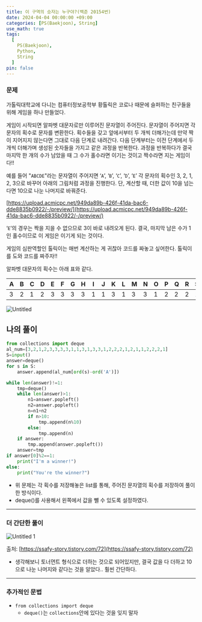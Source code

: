 ```yaml
---
title: 이 구역의 승자는 누구야?(백준 20154번)
date: 2024-04-04 00:00:00 +09:00
categories: [PS(Baekjoon), String]
use_math: true
tags:
  [
    PS(Baekjoon),
    Python,
    String
  ]
pin: false
---
```


### 문제

가톨릭대학교에 다니는 컴퓨터정보공학부 황톨릭은 코로나 때문에 슬퍼하는 친구들을 위해 게임을 하나 만들었다.

게임이 시작되면 알파벳 대문자로만 이루어진 문자열이 주어진다. 문자열이 주어지면 각 문자의 획수로 문자를 변환한다. 획수들을 갖고 앞에서부터 두 개씩 더해가는데 만약 짝이 지어지지 않는다면 그대로 다음 단계로 내려간다. 다음 단계부터는 이전 단계에서 두 개씩 더해가며 생성된 숫자들을 가지고 같은 과정을 반복한다. 과정을 반복하다가 결국 마지막 한 개의 수가 남았을 때 그 수가 홀수라면 이기는 것이고 짝수라면 지는 게임이다!!

예를 들어 "`ABCDE`"라는 문자열이 주어지면 ‘`A`’, ‘`B`’, ‘`C`’, ‘`D`’, ‘`E`’ 각 문자의 획수인 3, 2, 1, 2, 3으로 바꾸어 아래의 그림처럼 과정을 진행한다. 단, 계산할 때, 더한 값이 10을 넘는다면 10으로 나눈 나머지로 바꿔준다.

[https://upload.acmicpc.net/949da89b-426f-41da-bac6-dde8835b0922/-/preview/](https://upload.acmicpc.net/949da89b-426f-41da-bac6-dde8835b0922/-/preview/)

‘`E`’의 경우는 짝을 지을 수 없으므로 3이 바로 내려오게 된다. 결국, 마지막 남은 수가 1인 홀수이므로 이 게임은 이기게 되는 것이다.

게임의 심판역할인 톨릭이는 매번 계산하는 게 귀찮아 코드를 짜놓고 싶어한다. 톨릭이를 도와 코드를 짜주자!!

알파벳 대문자의 획수는 아래 표와 같다.

| A | B | C | D | E | F | G | H | I | J | K | L | M | N | O | P | Q | R | S | T | U | V | W | X | Y | Z |
| --- | --- | --- | --- | --- | --- | --- | --- | --- | --- | --- | --- | --- | --- | --- | --- | --- | --- | --- | --- | --- | --- | --- | --- | --- | --- |
| 3 | 2 | 1 | 2 | 3 | 3 | 3 | 3 | 1 | 1 | 3 | 1 | 3 | 3 | 1 | 2 | 2 | 2 | 1 | 2 | 1 | 1 | 2 | 2 | 2 | 1 |

![Untitled](https://github.com/gihuni99/gihuni99.github.io/assets/90080065/63e3ddec-732c-47e2-b5e5-e0bbdc86d140)

## 나의 풀이

```python
from collections import deque
al_num=[3,2,1,2,3,3,3,3,1,1,3,1,3,3,1,2,2,2,1,2,1,1,2,2,2,1]
S=input()
answer=deque()
for s in S:
    answer.append(al_num[ord(s)-ord('A')])

while len(answer)!=1:
    tmp=deque()
    while len(answer)>1:
        n1=answer.popleft()
        n2=answer.popleft()
        n=n1+n2
        if n>10:
            tmp.append(n%10)
        else:
            tmp.append(n)
    if answer:
        tmp.append(answer.popleft())
    answer=tmp
if answer[0]%2==1:
    print("I'm a winner!")
else:
    print("You're the winner?")
```

- 위 문제는 각 획수를 저장해놓은 list를 통해, 주어진 문자열의 획수를 저장하여 풀이한 방식이다.
- deque()를 사용해서 왼쪽에서 값을 뺄 수 있도록 설정하였다.

---

### 더 간단한 풀이

![Untitled 1](https://github.com/gihuni99/gihuni99.github.io/assets/90080065/a4b0d845-451d-4e8b-b4e7-20ac3b133419)

출처: [https://ssafy-story.tistory.com/72](https://ssafy-story.tistory.com/72)

- 생각해보니 토너먼트 형식으로 더하는 것으로 되어있지만, 결국 값을 다 더하고 10으로 나눈 나머지와 같다는 것을 알았다.. 훨씬 간단하다.

---

### 추가적인 문법

- `from collections import deque`
    - `deque()`는 `collections`안에 있다는 것을 잊지 말자